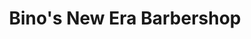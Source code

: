 ---
title: "Bino's New Era Barbershop"
url: /morrisville/binos-new-era-barbershop/
shop: hairdresser
---
